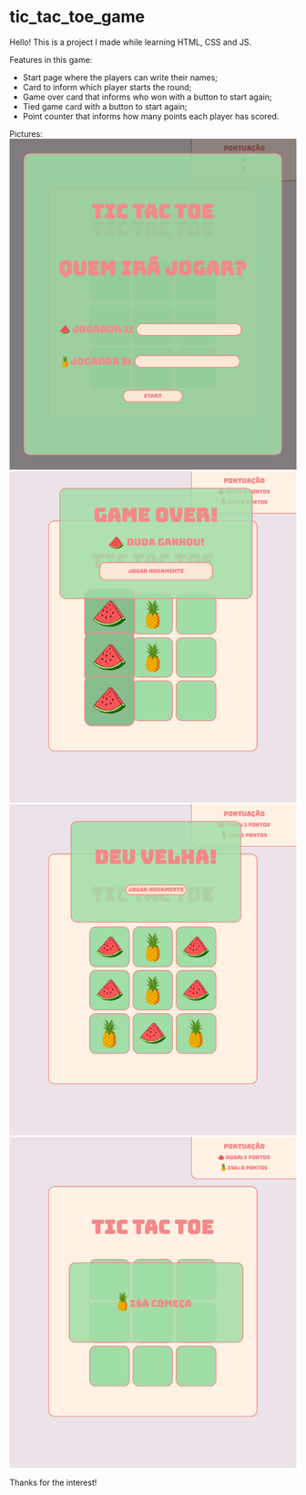 # tic_tac_toe_game

Hello! This is a project I made while learning HTML, CSS and JS.

Features in this game:
- Start page where the players can write their names;
- Card to inform which player starts the round;
- Game over card that informs who won with a button to start again;
- Tied game card with a button to start again;
- Point counter that informs how many points each player has scored.

Pictures:
![Start](screenshots/start.png)
![Game over](screenshots/game_over.png)
![Turn](screenshots/game_tied.png)
![Tied game](screenshots/player_turn.png)


Thanks for the interest!
